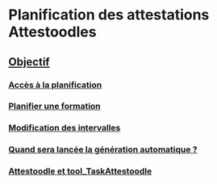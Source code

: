 # Planification des attestations Attestoodles #

## [Objectif](but.md)

### [Accès à la planification](acces.md)

### [Planifier une formation](planifier.md)  

### [Modification des intervalles](modifier.md)

### [Quand sera lancée la génération automatique ?](quand.md)

### [Attestoodle et tool_TaskAttestoodle](contrat.md)

